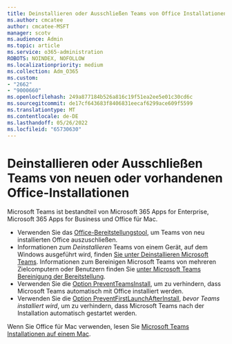 ```yaml
---
title: Deinstallieren oder Ausschließen Teams von Office Installationen
ms.author: cmcatee
author: cmcatee-MSFT
manager: scotv
ms.audience: Admin
ms.topic: article
ms.service: o365-administration
ROBOTS: NOINDEX, NOFOLLOW
ms.localizationpriority: medium
ms.collection: Adm_O365
ms.custom:
- "2662"
- "9000660"
ms.openlocfilehash: 249a877184b526a816c19f51ea2ee5e01c30cd6c
ms.sourcegitcommit: de17cf643683f8406831eecaf6299ace609f5599
ms.translationtype: MT
ms.contentlocale: de-DE
ms.lasthandoff: 05/26/2022
ms.locfileid: "65730630"
---
```

# <a name="uninstall-or-exclude-teams-from-new-or-existing-office-installations"></a>Deinstallieren oder Ausschließen Teams von neuen oder vorhandenen Office-Installationen

Microsoft Teams ist bestandteil von Microsoft 365 Apps for Enterprise, Microsoft 365 Apps for Business und Office für Mac.

- Verwenden Sie das [Office-Bereitstellungstool](https://docs.microsoft.com/deployoffice/teams-install#how-to-exclude-microsoft-teams-from-new-installations-of-microsoft-365-apps), um Teams von neu installierten Office auszuschließen.
- Informationen zum *Deinstallieren* Teams von einem Gerät, auf dem Windows ausgeführt wird, finden [Sie unter Deinstallieren Microsoft Teams](https://support.office.com/article/3b159754-3c26-4952-abe7-57d27f5f4c81). Informationen zum Bereinigen Microsoft Teams von mehreren Zielcomputern oder Benutzern finden Sie [unter Microsoft Teams Bereinigung der Bereitstellung](https://docs.microsoft.com/microsoftteams/scripts/powershell-script-teams-deployment-clean-up).
- Verwenden Sie die [Option PreventTeamsInstall](https://docs.microsoft.com/deployoffice/teams-install#use-group-policy-to-control-the-installation-of-microsoft-teams
), um zu verhindern, dass Microsoft Teams automatisch mit Office installiert werden.
- Verwenden Sie die [Option PreventFirstLaunchAfterInstall](https://docs.microsoft.com/deployoffice/teams-install#use-group-policy-to-prevent-microsoft-teams-from-starting-automatically-after-installation), *bevor Teams installiert wird*, um zu verhindern, dass Microsoft Teams nach der Installation automatisch gestartet werden.

Wenn Sie Office für Mac verwenden, lesen Sie [Microsoft Teams Installationen auf einem Mac](https://docs.microsoft.com/deployoffice/teams-install#microsoft-teams-installations-on-a-mac).